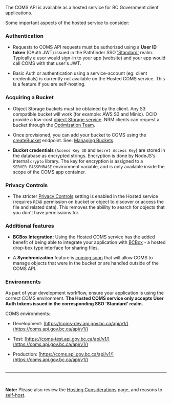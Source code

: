 
The COMS API is available as a hosted service for BC Government client applications.

Some important aspects of the hosted service to consider:

### Authentication

- Requests to COMS API requests must be authorized using a **User ID token** (OAuth JWT) issued in the Pathfinder SSO ['Standard'](https://github.com/bcgov/sso-keycloak/wiki#standard-service) realm. Typically a user would sign-in to your app (website) and your app would call COMS with that user's JWT.

- Basic Auth or authentication using a service-account (eg: client credentials) is currently not available on the Hosted COMS service. This is a feature if you are self-hosting.

### Acquiring a Bucket

- Object Storage buckets must be obtained by the client. Any S3 compatible bucket will work (for example: AWS S3 and Minio). OCIO provide a low-cost [object Storage service](https://ssbc-client.gov.bc.ca/services/ObjectStorage/overview.htm). NRM clients can request a bucket through the [Optimization Team](https://apps.nrs.gov.bc.ca/int/confluence/display/OPTIMIZE/NRM+Object+Storage+Service).

- Once provisioned, you can add your bucket to COMS using the [createBucket](https://coms.api.gov.bc.ca/api/v1/docs#tag/Bucket/operation/createBucket) endpoint. See: [Managing Buckets](Buckets.md).

- **Bucket credentials** (`Access Key ID` and `Secret Access Key`) are stored in the database as encrypted strings. Encryption is done by NodeJS's internal `crypto` library. The key for encryption is assigned to a `SERVER_PASSPHRASE` environment variable, and is only available inside the scope of the COMS app container.

### Privacy Controls

- The stricter [Privacy Controls](Configuration.md#privacy-controls) setting is enabled in the Hosted service (requires `READ` permission on bucket or object to discover or access the file and related data). This removes the abiility to search for objects that you don't have permissions for.

### Additional features

- **BCBox Integration:** Using the Hosted COMS service has the added benefit of being able to integrate your application with [BCBox](https://bcbox.nrs.gov.bc.ca/) - a hosted drop-box type interface for sharing files.

- A **Synchronization** feature is [coming soon](Product-Roadmap.md) that will allow COMS to manage objects that were in the bucket or are handled outside of the COMS API.

### Environments

As part of your development workflow, ensure your application is using the correct COMS environment. **The Hosted COMS service only accepts User Auth tokens issued in the corresponding SSO 'Standard' realm.**

COMS environments:

 - Development: [https://coms-dev.api.gov.bc.ca/api/v1/](https://coms.api.gov.bc.ca/api/v1/)

- Test: [https://coms-test.api.gov.bc.ca/api/v1/](https://coms.api.gov.bc.ca/api/v1/)
  
- Production: [https://coms.api.gov.bc.ca/api/v1/](https://coms.api.gov.bc.ca/api/v1/)
<br /><br />

***
<br />

**Note:** Please also review the [Hosting Considerations](Hosting-Considerations.md) page, and reasons to [self-host](Self-Hosting-COMS.md).
